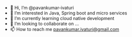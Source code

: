 - 👋 Hi, I’m @pavankumar-ivaturi
- 👀 I’m interested in Java, Spring boot and micro services
- 🌱 I’m currently learning cloud native development
- 💞️ I’m looking to collaborate on ...
- 📫 How to reach me pavankumar.ivaturi@gmail.com

<!---
pavankumar-ivaturi/pavankumar-ivaturi is a ✨ special ✨ repository because its `README.md` (this file) appears on your GitHub profile.
You can click the Preview link to take a look at your changes.
--->
